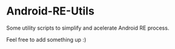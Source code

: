 # Android-RE-Utils

Some utility scripts to simplify and acelerate Android RE process.

Feel free to add something up :)
